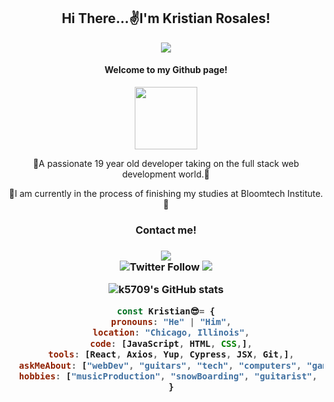 <div align='center'>
  <h2>Hi There...✌I'm Kristian Rosales!</h2>
</div>

<div id="header" align="center">
  <img src='https://komarev.com/ghpvc/?username=k5709&color=green'>
  <h4>Welcome to my Github page!</h4>
  <img src="https://media.giphy.com/media/M9gbBd9nbDrOTu1Mqx/giphy.gif" width="100"/>
</div>  

<p align="center">🎇A passionate 19 year old developer taking on the full stack web development world.🎇</p>
<p align="center">📙I am currently in the process of finishing my studies at Bloomtech Institute.📙</p>

<div id="contact-me" align='center'>
  <h3>Contact me!<h3>
  <img src='https://img.shields.io/badge/-r.kristian40@gmail.com-c14438?style=flat-square&logo=Gmail&logoColor=white&link=mailto:r.kristian40@gmail.com)](mailto:r.kristian40@gmail.com'
</div>

<div id='social-badges' align="center">
  <img alt="Twitter Follow" src="https://img.shields.io/twitter/follow/_kriss_rosales?style=social">
  <img src='https://img.shields.io/badge/-Kristian Rosales-blue?style=flat-square&logo=Linkedin&logoColor=white&link=https://www.linkedin.com/in/kristian-rosales/)](https://www.linkedin.com/in/kristian-rosales/')
</div>

![k5709's GitHub stats](https://github-readme-stats.vercel.app/api?username=k5709&theme=dark&show_icons=true)  
  
  ```javascript
const Kristian😎= {
    pronouns: "He" | "Him",
    location: "Chicago, Illinois",
    code: [JavaScript, HTML, CSS,],
    tools: [React, Axios, Yup, Cypress, JSX, Git,],
    askMeAbout: ["webDev", "guitars", "tech", "computers", "gaming", "basically any sport (excluding hockey)" ],
    hobbies: ["musicProduction", "snowBoarding", "guitarist", "workingOut"]
    }
```
